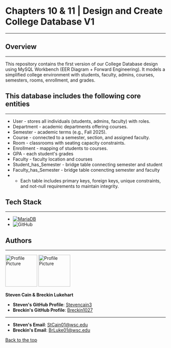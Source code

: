 # Chapters 10 & 11 | Design and Create College Database V1
___

## Overview
___
This repository contains the first version of our College Database design using MySQL Workbench (EER Diagram + Forward Engineering).
    It models a simplified college environment with students, faculty, admins, courses, semesters, rooms, enrollment, and grades.
    
## This database includes the following core entities
___
* User - stores all individuals (students, admins, faculty) with roles.
* Department - academic departments offering courses.
* Semester - academic terms (e.g., Fall 2025).
* Course - connected to a semester, section, and assigned faculty.
* Room - classrooms with seating capacity constraints.
* Enrollment - mapping of students to courses.
* GPA - each student's grades
* Faculty - faculty location and courses
* Student_has_Semester - bridge table connecting semester and student
* Faculty_has_Semester - bridge table conencting semester and faculty
* * Each table includes primary keys, foreign keys, unique constraints, and not-null requirements to maintain integrity.

## Tech Stack
___
* [![MariaDB](https://img.shields.io/badge/MariaDB-003545?logo=mariadb&logoColor=white)](#)
* ![GitHub](https://img.shields.io/badge/GitHub-000000.svg?style=for-the-badge&logo=GitHub)

## Authors
___
<img src="https://github.com/Stevencain3.png" alt="Profile Picture" width="100" />
<img src="https://github.com/Breckin1027.png" alt="Profile Picture" width="100" />

**Steven Cain & Breckin Lukehart**
* **Steven's GitHub Profile**: [Stevencain3](https://github.com/Stevencain3)
* **Breckin's GitHub Profile**: [Breckin1027](https://github.com/Breckin1027)
___
* **Steven's Email**: [StCain01@wsc.edu](mailto:stcain01@wsc.edu)
* **Breckin's Email**: [BrLuke01@wsc.edu](mailto:brluke01@wsc.edu)

[Back to the top](#overview)
